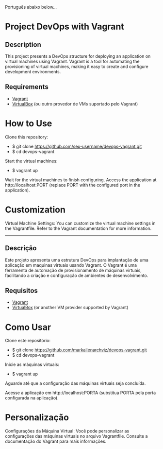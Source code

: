Português abaixo below...

# Project DevOps with Vagrant

## Description

This project presents a DevOps structure for deploying an application on virtual machines using Vagrant. Vagrant is a tool for automating the provisioning of virtual machines, making it easy to create and configure development environments.

## Requirements

- [Vagrant](https://www.vagrantup.com/downloads)
- [VirtualBox](https://www.virtualbox.org/wiki/Downloads) (ou outro provedor de VMs suportado pelo Vagrant)

# How to Use
Clone this repository:
- $ git clone https://github.com/seu-username/devops-vagrant.git
- $ cd devops-vagrant

Start the virtual machines:
- $ vagrant up

Wait for the virtual machines to finish configuring.
Access the application at http://localhost:PORT (replace PORT with the configured port in the application).

# Customization

Virtual Machine Settings: You can customize the virtual machine settings in the Vagrantfile. Refer to the Vagrant documentation for more information.




____________________________________________________________



## Descrição

Este projeto apresenta uma estrutura DevOps para implantação de uma aplicação em maquinas virtuais usando Vagrant. O Vagrant é uma ferramenta de automação de provisionamento de máquinas virtuais, facilitando a criação e configuração de ambientes de desenvolvimento.

## Requisitos

- [Vagrant](https://www.vagrantup.com/downloads)
- [VirtualBox](https://www.virtualbox.org/wiki/Downloads) (or another VM provider supported by Vagrant)

# Como Usar
Clone este repositório:
- $ git clone https://github.com/markallenarchviz/devops-vagrant.git
- $ cd devops-vagrant

Inicie as máquinas virtuais:
- $ vagrant up

Aguarde até que a configuração das máquinas virtuais seja concluída.

Acesse a aplicação em http://localhost:PORTA (substitua PORTA pela porta configurada na aplicação).

# Personalização

Configurações da Máquina Virtual: Você pode personalizar as configurações das máquinas virtuais no arquivo Vagrantfile. Consulte a documentação do Vagrant para mais informações.
